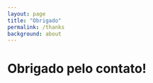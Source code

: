 ```yaml
---
layout: page
title: "Obrigado"
permalink: /thanks
background: about
---
```


# Obrigado pelo contato!
